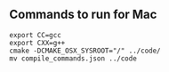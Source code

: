 ## Commands to run for Mac
```
export CC=gcc
export CXX=g++
cmake -DCMAKE_OSX_SYSROOT="/" ../code/ 
mv compile_commands.json ../code
```
